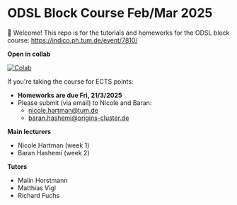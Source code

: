 # ODSL Block Course Feb/Mar 2025

👋 Welcome! This repo is for the tutorials and homeworks for the ODSL block course:
https://indico.ph.tum.de/event/7810/

**Open in collab**

[![Colab](https://colab.research.google.com/assets/colab-badge.svg)](https://colab.research.google.com/github/odsl-team/block-course-feb25-ML/blob/main/)


If you're taking the course for ECTS points:
- **Homeworks are due Fri, 21/3/2025**
- Please submit (via email) to Nicole and Baran:
    - nicole.hartman@tum.de
    - baran.hashemi@origins-cluster.de

**Main lecturers**
- Nicole Hartman (week 1)
- Baran Hashemi (week 2)

**Tutors**
- Malin Horstmann
- Matthias Vigl
- Richard Fuchs
